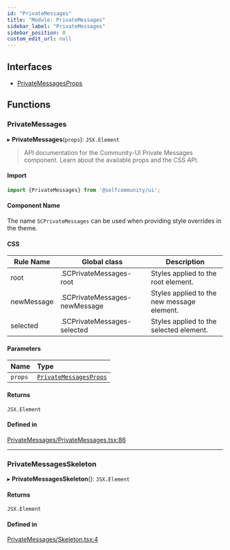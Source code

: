 ```yaml
---
id: "PrivateMessages"
title: "Module: PrivateMessages"
sidebar_label: "PrivateMessages"
sidebar_position: 0
custom_edit_url: null
---
```


## Interfaces

- [PrivateMessagesProps](../interfaces/PrivateMessages.PrivateMessagesProps.md)

## Functions

### PrivateMessages

▸ **PrivateMessages**(`props`): `JSX.Element`

> API documentation for the Community-UI Private Messages component. Learn about the available props and the CSS API.

#### Import

```jsx
import {PrivateMessages} from '@selfcommunity/ui';
```

#### Component Name

The name `SCPrivateMessages` can be used when providing style overrides in the theme.

#### CSS

|Rule Name|Global class|Description|
|---|---|---|
|root|.SCPrivateMessages-root|Styles applied to the root element.|
|newMessage|.SCPrivateMessages-newMessage|Styles applied to the new message element.|
|selected|.SCPrivateMessages-selected|Styles applied to the selected element.|

#### Parameters

| Name | Type |
| :------ | :------ |
| `props` | [`PrivateMessagesProps`](../interfaces/PrivateMessages.PrivateMessagesProps.md) |

#### Returns

`JSX.Element`

#### Defined in

[PrivateMessages/PrivateMessages.tsx:86](https://github.com/selfcommunity/community-ui/blob/de7e3c8/packages/sc-templates/src/components/PrivateMessages/PrivateMessages.tsx#L86)

___

### PrivateMessagesSkeleton

▸ **PrivateMessagesSkeleton**(): `JSX.Element`

#### Returns

`JSX.Element`

#### Defined in

[PrivateMessages/Skeleton.tsx:4](https://github.com/selfcommunity/community-ui/blob/de7e3c8/packages/sc-templates/src/components/PrivateMessages/Skeleton.tsx#L4)
